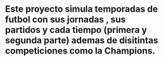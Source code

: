 # Este proyecto simula temporadas de futbol con sus jornadas , sus partidos y cada tiempo (primera y segunda parte) ademas de disitintas competiciones como la Champions.
